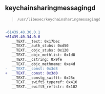 ## keychainsharingmessagingd

> `/usr/libexec/keychainsharingmessagingd`

```diff

-61439.40.30.0.1
+61439.40.34.0.0
   __TEXT.__text: 0x17bec
   __TEXT.__auth_stubs: 0xd50
   __TEXT.__objc_stubs: 0x120
   __TEXT.__objc_methlist: 0x1d8
   __TEXT.__cstring: 0x9fe
   __TEXT.__objc_methname: 0xe4d
-  __TEXT.__const: 0x3d8
+  __TEXT.__const: 0x3d0
   __TEXT.__constg_swiftt: 0x25c
   __TEXT.__swift5_typeref: 0x410
   __TEXT.__swift5_reflstr: 0x102

```
